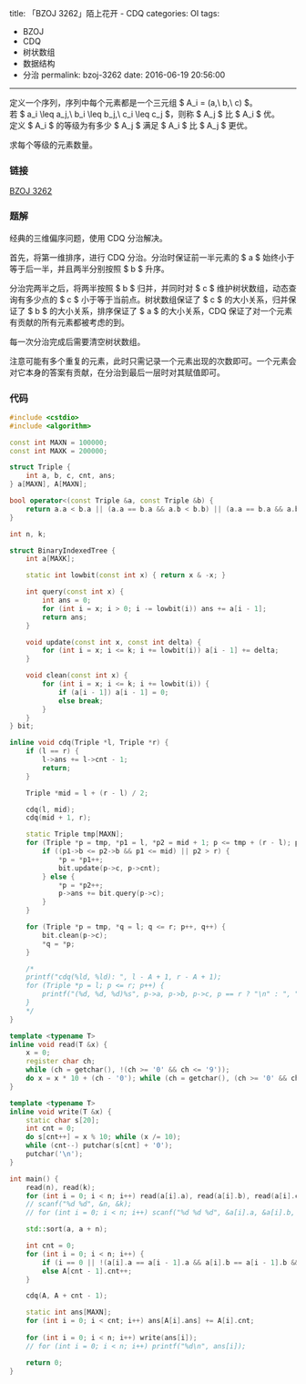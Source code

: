 title: 「BZOJ 3262」陌上花开 - CDQ
categories: OI
tags: 
  - BZOJ
  - CDQ
  - 树状数组
  - 数据结构
  - 分治
permalink: bzoj-3262
date: 2016-06-19 20:56:00
---

定义一个序列，序列中每个元素都是一个三元组 $ A_i = (a,\ b,\ c) $。  
若 $ a_i \leq a_j,\ b_i \leq b_j,\ c_i \leq c_j $，则称 $ A_j $ 比 $ A_i $ 优。  
定义 $ A_i $ 的等级为有多少 $ A_j $ 满足 $ A_i $ 比 $ A_j $ 更优。

求每个等级的元素数量。

<!-- more -->

### 链接
[BZOJ 3262](http://www.lydsy.com/JudgeOnline/problem.php?id=3262)

### 题解
经典的三维偏序问题，使用 CDQ 分治解决。

首先，将第一维排序，进行 CDQ 分治。分治时保证前一半元素的 $ a $ 始终小于等于后一半，并且两半分别按照 $ b $ 升序。

分治完两半之后，将两半按照 $ b $ 归并，并同时对 $ c $ 维护树状数组，动态查询有多少点的 $ c $ 小于等于当前点。树状数组保证了 $ c $ 的大小关系，归并保证了 $ b $ 的大小关系，排序保证了 $ a $ 的大小关系，CDQ 保证了对一个元素有贡献的所有元素都被考虑的到。

每一次分治完成后需要清空树状数组。

注意可能有多个重复的元素，此时只需记录一个元素出现的次数即可。一个元素会对它本身的答案有贡献，在分治到最后一层时对其赋值即可。

### 代码
```c++
#include <cstdio>
#include <algorithm>

const int MAXN = 100000;
const int MAXK = 200000;

struct Triple {
	int a, b, c, cnt, ans;
} a[MAXN], A[MAXN];

bool operator<(const Triple &a, const Triple &b) {
	return a.a < b.a || (a.a == b.a && a.b < b.b) || (a.a == b.a && a.b == b.b && a.c < b.c);
}

int n, k;

struct BinaryIndexedTree {
	int a[MAXK];

	static int lowbit(const int x) { return x & -x; }

	int query(const int x) {
		int ans = 0;
		for (int i = x; i > 0; i -= lowbit(i)) ans += a[i - 1];
		return ans;
	}

	void update(const int x, const int delta) {
		for (int i = x; i <= k; i += lowbit(i)) a[i - 1] += delta;
	}

	void clean(const int x) {
		for (int i = x; i <= k; i += lowbit(i)) {
			if (a[i - 1]) a[i - 1] = 0;
			else break;
		}
	}
} bit;

inline void cdq(Triple *l, Triple *r) {
	if (l == r) {
		l->ans += l->cnt - 1;
		return;
	}

	Triple *mid = l + (r - l) / 2;

	cdq(l, mid);
	cdq(mid + 1, r);

	static Triple tmp[MAXN];
	for (Triple *p = tmp, *p1 = l, *p2 = mid + 1; p <= tmp + (r - l); p++) {
		if ((p1->b <= p2->b && p1 <= mid) || p2 > r) {
			*p = *p1++;
			bit.update(p->c, p->cnt);
		} else {
			*p = *p2++;
			p->ans += bit.query(p->c);
		}
	}

	for (Triple *p = tmp, *q = l; q <= r; p++, q++) {
		bit.clean(p->c);
		*q = *p;
	}

	/*
	printf("cdq(%ld, %ld): ", l - A + 1, r - A + 1);
	for (Triple *p = l; p <= r; p++) {
		printf("(%d, %d, %d)%s", p->a, p->b, p->c, p == r ? "\n" : ", ");
	}
	*/
}

template <typename T>
inline void read(T &x) {
	x = 0;
	register char ch;
	while (ch = getchar(), !(ch >= '0' && ch <= '9'));
	do x = x * 10 + (ch - '0'); while (ch = getchar(), (ch >= '0' && ch <= '9'));
}

template <typename T>
inline void write(T &x) {
	static char s[20];
	int cnt = 0;
	do s[cnt++] = x % 10; while (x /= 10);
	while (cnt--) putchar(s[cnt] + '0');
	putchar('\n');
}

int main() {
	read(n), read(k);
	for (int i = 0; i < n; i++) read(a[i].a), read(a[i].b), read(a[i].c), a[i].cnt = 1;
	// scanf("%d %d", &n, &k);
	// for (int i = 0; i < n; i++) scanf("%d %d %d", &a[i].a, &a[i].b, &a[i].c), a[i].cnt = 1;

	std::sort(a, a + n);

	int cnt = 0;
	for (int i = 0; i < n; i++) {
		if (i == 0 || !(a[i].a == a[i - 1].a && a[i].b == a[i - 1].b && a[i].c == a[i - 1].c)) A[cnt++] = a[i];
		else A[cnt - 1].cnt++;
	}

	cdq(A, A + cnt - 1);

	static int ans[MAXN];
	for (int i = 0; i < cnt; i++) ans[A[i].ans] += A[i].cnt;
	
	for (int i = 0; i < n; i++) write(ans[i]);
	// for (int i = 0; i < n; i++) printf("%d\n", ans[i]);

	return 0;
}
```
